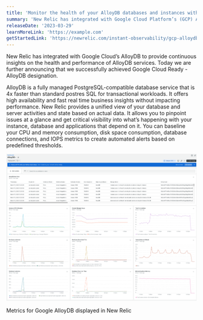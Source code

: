 ```yaml
---
title: 'Monitor the health of your AlloyDB databases and instances with New Relic'
summary: 'New Relic has integrated with Google Cloud Platform’s (GCP) Alloy DB to provide continuous insights on the health and performance of AlloyDB services'
releaseDate: '2023-03-29'
learnMoreLink: 'https://example.com'
getStartedLink: 'https://newrelic.com/instant-observability/gcp-alloydb'
---
```


New Relic has integrated with Google Cloud’s AlloyDB to provide continuous insights on the health and performance of AlloyDB services. Today we are further announcing that we successfully achieved Google Cloud Ready - AlloyDB designation.  

AlloyDB is a fully managed PostgreSQL-compatible database service that is 4x faster than standard postres SQL for transactional workloads. It offers high availability and fast real time business insights without impacting performance. New Relic provides a unified view of your database and server activities and state based on actual data. It allows you to pinpoint issues at a glance and get critical visibility into what’s happening with your instance, database and applications that depend on it. You can baseline your CPU and memory consumption, disk space consumption, database connections, and IOPS metrics to create automated alerts based on predefined thresholds.


![Metrics Google AlloyDB displayed in New Relic](./images/AlloyDBDashboard.png "Metrics Google AlloyDB displayed in New Relic")
<figcaption>Metrics for Google AlloyDB displayed in New Relic</figcaption>
